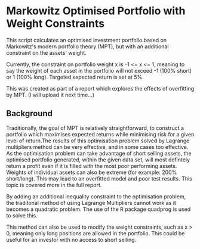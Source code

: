 # Markowitz Optimised Portfolio with Weight Constraints
This script calculates an optimised investment portfolio based on Markowitz's modern portfolio theory (MPT), but with an additional constraint on the assets' weight.

Currently, the constraint on portfolio weight x is -1 <= x <= 1, meaning to say the weight of each asset in the portfolio will not exceed -1 (100% short) or 1 (100% long). Targeted expected return is set at 5%.

This was created as part of a report which explores the effects of overfitting by MPT. (I will upload it next time...)

## Background
Traditionally, the goal of MPT is relatively straightforward, to construct a portfolio which maximises expected returns while minimising risk for a given level of return.The results of this optimisation problem solved by Lagrange multipliers method can be very effective, and in some cases too effective. As the optimisation problem can take advantage of short selling assets, the optimised portfolio generated, within the given data set, will most defintely return a profit even if it is filled with the most poor performing assets. Weights of individual assets can also be extreme (for example: 200% short/long). This may lead to an overfitted model and poor test results. This topic is covered more in the full report.

By adding an additional inequality constraint to the optimisation problem, the traditonal method of using Lagrange Multipliers cannot work as it becomes a quadratic problem. The use of the R package quadprog is used to solve this.

This method can also be used to modify the weight constraints, such as x > 0, meaning only long positions are allowed in the portfolio. This could be useful for an investor with no access to short selling. 
